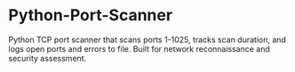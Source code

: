# Python-Port-Scanner
Python TCP port scanner that scans ports 1-1025, tracks scan duration, and logs open ports and errors to file. Built for network reconnaissance and security assessment.
